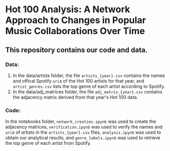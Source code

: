 # Hot 100 Analysis: A Network Approach to Changes in Popular Music Collaborations Over Time
## This repository contains our code and data.

### Data:
1. In the data/artists folder, the file `artists_{year}.csv` contains the names and offical Spotify `uri`s of the Hot 100 artists for that year, and `artist_genres.csv` lists the top genre of each artist according to Spotify.
2. In the data/adj_matrices folder, the file `adj_matrix_{year}.csv` contains the adjacency matrix derived from that year's Hot 100 data.

### Code:
In the notebooks folder, `network_creation.ipynb` was used to create the adjacency matrices, `verification.ipynb` was used to verify the names and `uri`s of artists in the `artists_{year}.csv` files, `analysis.ipynb` was used to obtain our analytical results, and `genre_labels.ipynb` was used to retrieve the top genre of each artist from Spotify.
